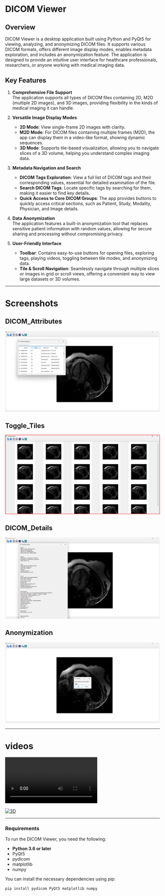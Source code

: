 # DICOM Viewer
## Overview

DICOM Viewer is a desktop application built using Python and PyQt5 for viewing, analyzing, and anonymizing DICOM files. It supports various DICOM formats, offers different image display modes, enables metadata exploration, and includes an anonymization feature. The application is designed to provide an intuitive user interface for healthcare professionals, researchers, or anyone working with medical imaging data.

## Key Features

1. **Comprehensive File Support**  
   The application supports all types of DICOM files containing 2D, M2D (multiple 2D images), and 3D images, providing flexibility in the kinds of medical imaging it can handle.

2. **Versatile Image Display Modes**  
   - **2D Mode**: View single-frame 2D images with clarity.  
   - **M2D Mode**: For DICOM files containing multiple frames (M2D), the app can display them in a video-like format, showing dynamic sequences.  
   - **3D Mode**: Supports tile-based visualization, allowing you to navigate slices of a 3D volume, helping you understand complex imaging data.

3. **Metadata Navigation and Search**  
   - **DICOM Tags Exploration**: View a full list of DICOM tags and their corresponding values, essential for detailed examination of the file.  
   - **Search DICOM Tags**: Locate specific tags by searching for them, making it easier to find key details.  
   - **Quick Access to Core DICOM Groups**: The app provides buttons to quickly access critical sections, such as Patient, Study, Modality, Physician, and Image details.

4. **Data Anonymization**  
   The application features a built-in anonymization tool that replaces sensitive patient information with random values, allowing for secure sharing and processing without compromising privacy.

5. **User-Friendly Interface**  
   - **Toolbar**: Contains easy-to-use buttons for opening files, exploring tags, playing videos, toggling between tile modes, and anonymizing data.  
   - **Tile & Scroll Navigation**: Seamlessly navigate through multiple slices or images in grid or scroll views, offering a convenient way to view large datasets or 3D volumes.

---
# Screenshots

## DICOM_Attributes 

![DICOM_Attributes](Images/DICOM_Attributes.png)  

## Toggle_Tiles

![DICOM_Attributes](Images/Toggle_Tiles.png)  

## DICOM_Details

![DICOM_Attributes](Images/DICOM_Details.png)  

## Anonymization

![DICOM_Attributes](Images/anonymization.png)  

---
# videos

![3D](video/3Da.mp4)  

[![3D](https://drive.google.com/thumbnail?id=1Kx5ZlWVpDM42MHVJYcEtOCEH-I3wHCmY)](https://drive.google.com/file/d/1Kx5ZlWVpDM42MHVJYcEtOCEH-I3wHCmY/view)

---
### Requirements

To run the DICOM Viewer, you need the following:

- **Python 3.6 or later**
- PyQt5
- pydicom
- matplotlib
- numpy

You can install the necessary dependencies using pip:

```bash
pip install pydicom PyQt5 matplotlib numpy
```
